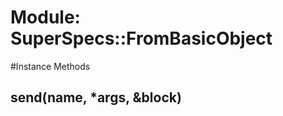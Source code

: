 # Module: SuperSpecs::FromBasicObject
    




#Instance Methods
## __send__(name, *args, &block) [](#method-i-__send__)

